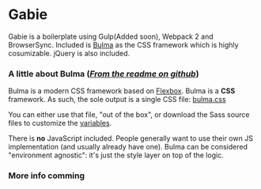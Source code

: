 # Gabie

Gabie is a boilerplate using Gulp(Added soon), Webpack 2 and BrowserSync.
Included is [Bulma](http://bulma.io/) as the CSS framework which is highly cosumizable. jQuery is also included.

### A little about Bulma (*[From the readme on github](https://github.com/jgthms/bulma)*)
Bulma is a modern CSS framework based on [Flexbox](https://developer.mozilla.org/en-US/docs/Web/CSS/CSS_Flexible_Box_Layout/Using_CSS_flexible_boxes). 
Bulma is a **CSS** framework. As such, the sole output is a single CSS file: [bulma.css](https://github.com/jgthms/bulma/blob/master/css/bulma.css)

You can either use that file, "out of the box", or download the Sass source files to customize the [variables](http://bulma.io/documentation/overview/variables/).

There is **no** JavaScript included. People generally want to use their own JS implementation (and usually already have one). Bulma can be considered "environment agnostic": it's just the style layer on top of the logic.

### More info comming